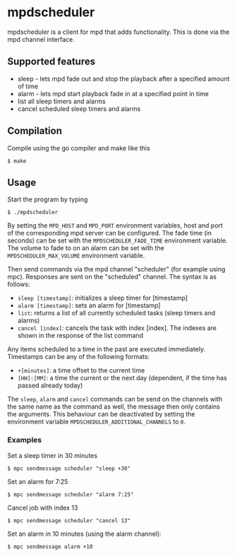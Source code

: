 # mpdscheduler

mpdscheduler is a client for mpd that adds functionality. This is done via the mpd channel interface.

## Supported features

* sleep - lets mpd fade out and stop the playback after a specified amount of time
* alarm - lets mpd start playback fade in at a specified point in time
* list all sleep timers and alarms
* cancel scheduled sleep timers and alarms

## Compilation

Compile using the go compiler and make like this
 
    $ make

## Usage

Start the program by typing

    $ ./mpdscheduler

By setting the `MPD_HOST` and `MPD_PORT` environment variables, host and port of the corresponding mpd server can be configured.
The fade time (in seconds) can be set with the `MPDSCHEDULER_FADE_TIME` environment variable.
The volume to fade to on an alarm can be set with the `MPDSCHEDULER_MAX_VOLUME` environment variable.

Then send commands via the mpd channel "scheduler" (for example using mpc). Responses are sent on the "scheduled" channel.
The syntax is as follows:

* `sleep [timestamp]`: initializes a sleep timer for [timestamp]
* `alarm [timestamp]`: sets an alarm for [timestamp]
* `list`: returns a list of all currently scheduled tasks (sleep timers and alarms)
* `cancel [index]`: cancels the task with index [index]. The indexes are shown in the response of the list command

Any items scheduled to a time in the past are executed immediately. Timestamps can be any of the following formats:

* `+[minutes]`: a time offset to the current time
* `[HH]:[MM]`: a time the current or the next day (dependent, if the time has passed already today)

The `sleep`, `alarm` and `cancel` commands can be send on the channels with the same name as the command as well, the message then only contains the arguments.
This behaviour can be deactivated by setting the environment variable `MPDSCHEDULER_ADDITIONAL_CHANNELS` to `0`.

### Examples

Set a sleep timer in 30 minutes
    
    $ mpc sendmessage scheduler "sleep +30"
  
Set an alarm for 7:25

    $ mpc sendmessage scheduler "alarm 7:25"
    
Cancel job with index 13

    $ mpc sendmessage scheduler "cancel 13"

Set an alarm in 10 minutes (using the alarm channel):

    $ mpc sendmessage alarm +10
